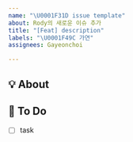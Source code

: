 ```yaml
---
name: "\U0001F31D issue template"
about: Rody의 새로운 이슈 추가
title: "[Feat] description"
labels: "\U0001F49C 가연"
assignees: Gayeonchoi

---
```


## 💡 About
<!--무엇에 관한 이슈인지 소개해주세요.-->

## 📝 To Do
- [ ] task
